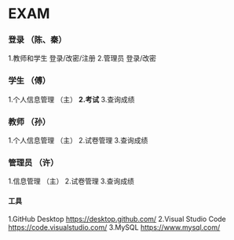 # EXAM

### 登录 （陈、秦）
1.教师和学生 登录/改密/注册
2.管理员 登录/改密

### 学生 （傅）
1.个人信息管理 （主）
**2.考试**
3.查询成绩

### 教师 （孙）
1.个人信息管理 （主）
2.试卷管理
3.查询成绩

### 管理员 （许）
1.信息管理 （主）
2.试卷管理
3.查询成绩

#### 工具
1.GitHub Desktop https://desktop.github.com/
2.Visual Studio Code https://code.visualstudio.com/
3.MySQL https://www.mysql.com/